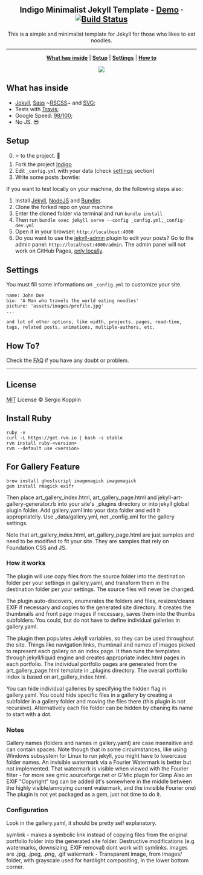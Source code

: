 <p align="center">
    <h2 align="center">Indigo Minimalist Jekyll Template - <a href="https://sergiokopplin.github.io/indigo/">Demo</a> · <a href="https://travis-ci.org/sergiokopplin/indigo"><img src="https://camo.githubusercontent.com/5393485b732749b3499264168fa8af60166071e8/68747470733a2f2f7472617669732d63692e6f72672f73657267696f6b6f70706c696e2f696e6469676f2e7376673f6272616e63683d67682d7061676573" alt="Build Status" data-canonical-src="https://travis-ci.org/sergiokopplin/indigo.svg?branch=gh-pages" style="max-width:100%;"></a></h2>
</p>

<p align="center">This is a simple and minimalist template for Jekyll for those who likes to eat noodles.</p>

***

<p align="center">
    <b><a href="README.md#what-has-inside">What has inside</a></b>
    |
    <b><a href="README.md#setup">Setup</a></b>
    |
    <b><a href="README.md#settings">Settings</a></b>
    |
    <b><a href="README.md#how-to">How to</a></b>
</p>

<p align="center">
    <img src="https://raw.githubusercontent.com/sergiokopplin/indigo/gh-pages/assets/screen-shot.png" />
</p>

## What has inside

- [Jekyll](https://jekyllrb.com/), [Sass](https://sass-lang.com/) ~[RSCSS](https://rscss.io/)~ and [SVG](https://www.w3.org/Graphics/SVG/);
- Tests with [Travis](https://travis-ci.org/);
- Google Speed: [98/100](https://developers.google.com/speed/pagespeed/insights/?url=http%3A%2F%2Fsergiokopplin.github.io%2Findigo%2F);
- No JS. :sunglasses:

## Setup

0. :star: to the project. :metal:
1. Fork the project [Indigo](https://github.com/sergiokopplin/indigo/fork)
2. Edit `_config.yml` with your data (check <a href="README.md#settings">settings</a> section)
3. Write some posts :bowtie:

If you want to test locally on your machine, do the following steps also:

1. Install [Jekyll](https://jekyllrb.com), [NodeJS](https://nodejs.org/) and [Bundler](https://bundler.io/).
2. Clone the forked repo on your machine
3. Enter the cloned folder via terminal and run `bundle install`
4. Then run `bundle exec jekyll serve --config _config.yml,_config-dev.yml`
5. Open it in your browser: `http://localhost:4000`
6. Do you want to use the [jekyll-admin](https://jekyll.github.io/jekyll-admin/) plugin to edit your posts? Go to the admin panel: `http://localhost:4000/admin`. The admin panel will not work on GitHub Pages, [only locally](https://github.com/jekyll/jekyll-admin/issues/341#issuecomment-292739469).

## Settings

You must fill some informations on `_config.yml` to customize your site.

```
name: John Doe
bio: 'A Man who travels the world eating noodles'
picture: 'assets/images/profile.jpg'
...

and lot of other options, like width, projects, pages, read-time, tags, related posts, animations, multiple-authors, etc.
```

## How To?

Check the [FAQ](./FAQ.md) if you have any doubt or problem.

---
## License

[MIT](https://kopplin.mit-license.org/) License © Sérgio Kopplin

## Install Ruby

```
ruby -v
curl -L https://get.rvm.io | bash -s stable
rvm install ruby-<version>
rvm --default use <version>
```

## For Gallery Feature

```
brew install ghostscript imagemagick imagemagick
gem install rmagick exifr
```

Then place art_gallery_index.html, art_gallery_page.html and jekyll-art-gallery-generator.rb into your site's \_plugins directory or into jekyll global plugin folder. Add gallery.yaml into your data folder and edit it appropriatelly. Use \_data/gallery.yml, not \_config.xml for the gallery settings.

Note that art_gallery_index.html, art_gallery_page.html are just samples and need to be modified to fit your site. They are samples that rely on Foundation CSS and JS.

### How it works
The plugin will use copy files from the source folder into the destination folder per your settings in gallery.yaml, and transform them in the destination folder per your settings. The source files will never be changed.

The plugin auto-discovers, enumerates the folders and files, resizes/cleans EXIF if necessary and copies to the generated site directory. It creates the thumbnails and front page images if necessary, saves them into the thumbs subfolders. You could, but do not have to define individual galleries in gallery.yaml.

The plugin then populates Jekyll variables, so they can be used throughout the site. Things like navigation links, thumbnail and names of images picked to represent each gallery on an index page. It then runs the templates through jekyll/liquid engine and creates appropriate index.html pages in each portfolio. The individual portfolio pages are generated from the art_gallery_page.html template in _plugins directory. The overall portfolio index is based on art_gallery_index.html.

You can hide individual galleries by specifying the hidden flag in gallery.yaml. You could hide specific files in a gallery by creating a subfolder in a gallery folder and moving the files there (this plugin is not recursive). Alternatively each file folder can be hidden by chaning its name to start with a dot.

### Notes
Gallery names (folders and names in gallery.yaml) are case insensitive and can contain spaces. Note though that in some circuimstances, like using Windows subsystem for Linux to run jekyll, you might have to lowercase folder names.
An invisible watermark via a Fourier Watermark is better but not implemented. That watermark is visible when viewed with the Fourier filter - for more see gmic.sourceforge.net or G'Mic plugin for Gimp
Also an EXIF "Copyright" tag can be added (it's somewhere in the middle between the highly visible/annoying current watermark, and the invisible Fourier one)
The plugin is not yet packaged as a gem, just not time to do it.

### Configuration
Look in the gallery.yaml, it should be pretty self explanatory.

symlink - makes a symbolic link instead of copying files from the original portfolio folder into the generated site folder. Destructive modifications (e.g watermarks, downsizing, EXIF removal) dont work with symlinks.
images are .jpg, .jpeg, .png, .gif
watermark - Transparent image, from images/ folder, with grayscale used for hardlight compositing, in the lower bottom corner.
